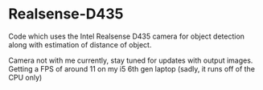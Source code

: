 # Realsense-D435
Code which uses the Intel Realsense D435 camera for object detection along with estimation of distance of object.

Camera not with me currently, stay tuned for updates with output images.
Getting a FPS of around 11 on my i5 6th gen laptop (sadly, it runs off of the CPU only)
